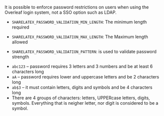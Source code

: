 It is possible to enforce password restrictions on users when using the Overleaf login system, not a SSO option such as LDAP.

* `SHARELATEX_PASSWORD_VALIDATION_MIN_LENGTH`: The minimum length required

* `SHARELATEX_PASSWORD_VALIDATION_MAX_LENGTH`: The Maximum length allowed

* `SHARELATEX_PASSWORD_VALIDATION_PATTERN`: is used to validate password strength

 - `abc123` – password requires 3 letters and 3 numbers and be at least 6 characters long
 - `aA` – password requires lower and uppercase letters and be 2 characters long
 - `ab$3` – it must contain letters, digits and symbols and be 4 characters long
 - There are 4 groups of characters: letters, UPPERcase letters, digits, symbols. Everything that is neigher letter, nor digit is considered to be a symbol.